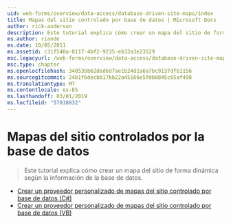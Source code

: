 ```yaml
---
uid: web-forms/overview/data-access/database-driven-site-maps/index
title: Mapas del sitio controlado por base de datos | Microsoft Docs
author: rick-anderson
description: Este tutorial explica cómo crear un mapa del sitio de forma dinámica según la información de la base de datos.
ms.author: riande
ms.date: 10/05/2011
ms.assetid: c31f540a-0117-4bf2-9235-eb32a3e23529
msc.legacyurl: /web-forms/overview/data-access/database-driven-site-maps
msc.type: chapter
ms.openlocfilehash: 34053bb62ded6d7ae1b24d1a6a7bc9137dfb1156
ms.sourcegitcommit: 24b1f6decbb17bb22a45166e5fdb0845c65af498
ms.translationtype: MT
ms.contentlocale: es-ES
ms.lasthandoff: 03/01/2019
ms.locfileid: "57018832"
---
```

<a name="database-driven-site-maps"></a>Mapas del sitio controlados por la base de datos
====================
> Este tutorial explica cómo crear un mapa del sitio de forma dinámica según la información de la base de datos.


- [Crear un proveedor personalizado de mapas del sitio controlado por base de datos (C#)](building-a-custom-database-driven-site-map-provider-cs.md)
- [Crear un proveedor personalizado de mapas del sitio controlado por base de datos (VB)](building-a-custom-database-driven-site-map-provider-vb.md)

